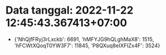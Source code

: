 # Data tanggal: 2022-11-22 12:45:43.367413+07:00

* {'NhQjfFRyj3rLxckb': 6691, 'hMFYJG9hQLghMaX8': 1515, 'hFCWtXQoqT0YW3F7': 11845, 'P8QXuq8eIXFIZx4F': 3524}
